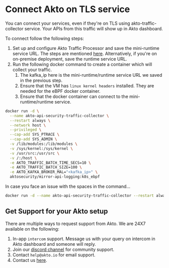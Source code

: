 # Connect Akto on TLS service

You can connect your services, even if they're on TLS using akto-traffic-collector service. Your APIs from this traffic will show up in Akto dashboard.

To connect follow the following steps: 

1. Set up and configure Akto Traffic Processor and save the mini-runtime service URL. The steps are mentioned [here](https://docs.akto.io/getting-started/traffic-processor/hybrid-saas). Alternatively, if you're on on-premise deployment, save the runtime service URL.
2. Run the following docker command to create a container which will collect your traffic.
    1. The kafka_ip here is the mini-runtime/runtime service URL we saved in the previous step.
    2. Ensure that the VM has `linux kernel headers` installed. They are needed for the eBPF docker container.
    3. Ensure that the docker container can connect to the mini-runtime/runtime service.

```bash
docker run -d \
  --name akto-api-security-traffic-collector \
  --restart always \
  --network host \
  --privileged \
  --cap-add SYS_PTRACE \
  --cap-add SYS_ADMIN \
  -v /lib/modules:/lib/modules \
  -v /sys/kernel:/sys/kernel \
  -v /usr/src:/usr/src \
  -v /:/host \
  -e AKTO_TRAFFIC_BATCH_TIME_SECS=10 \
  -e AKTO_TRAFFIC_BATCH_SIZE=100 \
  -e AKTO_KAFKA_BROKER_MAL="<kafka_ip>" \
  aktosecurity/mirror-api-logging:k8s_ebpf
```

In case you face an issue with the spaces in the command...
```bash
docker run -d --name akto-api-security-traffic-collector --restart always --network host --privileged --cap-add SYS_PTRACE --cap-add SYS_ADMIN -v /lib/modules:/lib/modules -v /sys/kernel:/sys/kernel -v /usr/src:/usr/src -v /:/host -e AKTO_TRAFFIC_BATCH_TIME_SECS=10 -e AKTO_TRAFFIC_BATCH_SIZE=100 -e AKTO_KAFKA_BROKER_MAL="<kafka_ip>" aktosecurity/mirror-api-logging:k8s_ebpf
```

## Get Support for your Akto setup

There are multiple ways to request support from Akto. We are 24X7 available on the following:

1. In-app `intercom` support. Message us with your query on intercom in Akto dashboard and someone will reply.
2. Join our [discord channel](https://www.akto.io/community) for community support.
3. Contact `help@akto.io` for email support.
4. Contact us [here](https://www.akto.io/contact-us).